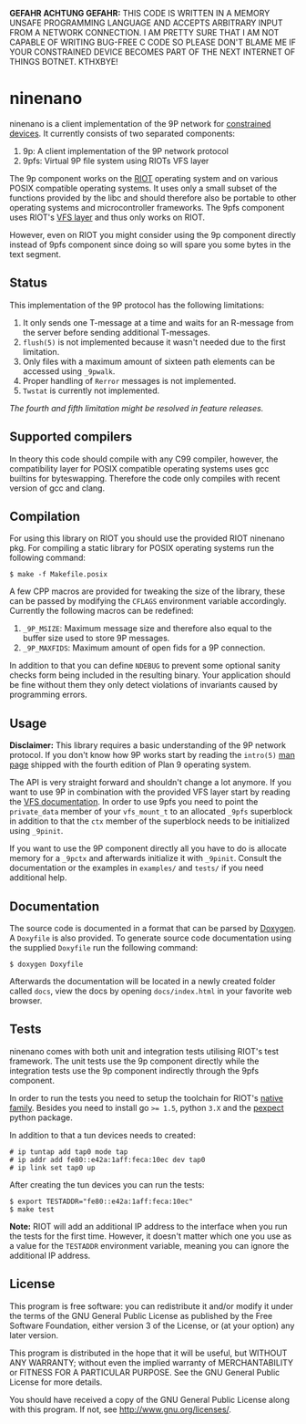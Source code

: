 **GEFAHR ACHTUNG GEFAHR:** THIS CODE IS WRITTEN IN A MEMORY UNSAFE
PROGRAMMING LANGUAGE AND ACCEPTS ARBITRARY INPUT FROM A NETWORK
CONNECTION. I AM PRETTY SURE THAT I AM NOT CAPABLE OF WRITING BUG-FREE C
CODE SO PLEASE DON'T BLAME ME IF YOUR CONSTRAINED DEVICE BECOMES PART OF
THE NEXT INTERNET OF THINGS BOTNET. KTHXBYE!

ninenano
========

ninenano is a client implementation of the 9P network for [constrained
devices][7]. It currently consists of two separated components:

1. 9p: A client implementation of the 9P network protocol
2. 9pfs: Virtual 9P file system using RIOTs VFS layer

The 9p component works on the [RIOT][3] operating system and on various
POSIX compatible operating systems. It uses only a small subset of the
functions provided by the libc and should therefore also be portable to
other operating systems and microcontroller frameworks. The 9pfs
component uses RIOT's [VFS layer][5] and thus only works on RIOT.

However, even on RIOT you might consider using the 9p component directly
instead of 9pfs component since doing so will spare you some bytes in
the text segment.

Status
------

This implementation of the 9P protocol has the following limitations:

1. It only sends one T-message at a time and waits for an R-message from
   the server before sending additional T-messages.
2. `flush(5)` is not implemented because it wasn't needed due to the
   first limitation.
3. Only files with a maximum amount of sixteen path elements can be
   accessed using `_9pwalk`.
4. Proper handling of `Rerror` messages is not implemented.
5. `Twstat` is currently not implemented.

*The fourth and fifth limitation might be resolved in feature releases.*

Supported compilers
-------------------

In theory this code should compile with any C99 compiler, however, the
compatibility layer for POSIX compatible operating systems uses gcc
builtins for byteswapping. Therefore the code only compiles with recent
version of gcc and clang.

Compilation
-----------

For using this library on RIOT you should use the provided RIOT ninenano
pkg. For compiling a static library for POSIX operating systems run the
following command:

	$ make -f Makefile.posix

A few CPP macros are provided for tweaking the size of the library,
these can be passed by modifying the `CFLAGS` environment variable
accordingly. Currently the following macros can be redefined:

1. `_9P_MSIZE`: Maximum message size and therefore also equal to the
   buffer size used to store 9P messages.
2. `_9P_MAXFIDS`: Maximum amount of open fids for a 9P connection.

In addition to that you can define `NDEBUG` to prevent some optional
sanity checks form being included in the resulting binary. Your
application should be fine without them they only detect violations of
invariants caused by programming errors.

Usage
-----

**Disclaimer:** This library requires a basic understanding of the 9P
network protocol. If you don't know how 9P works start by reading the
`intro(5)` [man page][6] shipped with the fourth edition of Plan 9
operating system.

The API is very straight forward and shouldn't change a lot anymore. If
you want to use 9P in combination with the provided VFS layer start by
reading the [VFS documentation][5]. In order to use 9pfs you need to
point the `private_data` member of your `vfs_mount_t` to an allocated
`_9pfs` superblock in addition to that the `ctx` member of the
superblock needs to be initialized using `_9pinit`.

If you want to use the 9P component directly all you have to do is
allocate memory for a `_9pctx` and afterwards initialize it with
`_9pinit`. Consult the documentation or the examples in `examples/` and
`tests/` if you need additional help.

Documentation
-------------

The source code is documented in a format that can be parsed by
[Doxygen][4]. A `Doxyfile` is also provided. To generate source code
documentation using the supplied `Doxyfile` run the following command:

	$ doxygen Doxyfile

Afterwards the documentation will be located in a newly created folder
called `docs`, view the docs by opening `docs/index.html` in your
favorite web browser.

Tests
-----

ninenano comes with both unit and integration tests utilising RIOT's
test framework. The unit tests use the 9p component directly while the
integration tests use the 9p component indirectly through the 9pfs
component.

In order to run the tests you need to setup the toolchain for RIOT's
[native family][1]. Besides you need to install go `>= 1.5`, python
`3.X` and the [pexpect][2] python package.

In addition to that a tun devices needs to created:

	# ip tuntap add tap0 mode tap
	# ip addr add fe80::e42a:1aff:feca:10ec dev tap0
	# ip link set tap0 up

After creating the tun devices you can run the tests:

	$ export TESTADDR="fe80::e42a:1aff:feca:10ec"
	$ make test

**Note:** RIOT will add an additional IP address to the interface when
you run the tests for the first time. However, it doesn't matter which
one you use as a value for the `TESTADDR` environment variable, meaning
you can ignore the additional IP address.

License
-------

This program is free software: you can redistribute it and/or modify it
under the terms of the GNU General Public License as published by the
Free Software Foundation, either version 3 of the License, or (at your
option) any later version.

This program is distributed in the hope that it will be useful, but
WITHOUT ANY WARRANTY; without even the implied warranty of
MERCHANTABILITY or FITNESS FOR A PARTICULAR PURPOSE. See the GNU General
Public License for more details.

You should have received a copy of the GNU General Public License along
with this program. If not, see <http://www.gnu.org/licenses/>.

[1]: https://github.com/RIOT-OS/RIOT/wiki/Family:-native#toolchains
[2]: https://pypi.python.org/pypi/pexpect
[3]: http://riot-os.org/
[4]: http://www.stack.nl/~dimitri/doxygen/
[5]: http://riot-os.org/api/group__sys__vfs.html
[6]: http://man.cat-v.org/plan_9/5/intro
[7]: https://tools.ietf.org/html/rfc7228
